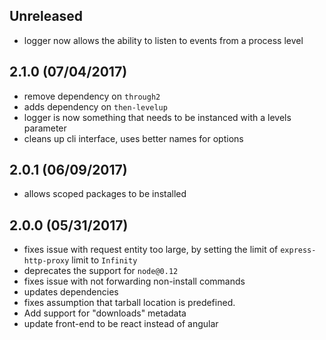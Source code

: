 ## Unreleased

- logger now allows the ability to listen to events from a process level 

## 2.1.0 (07/04/2017)

- remove dependency on `through2`
- adds dependency on `then-levelup`
- logger is now something that needs to be instanced with a levels parameter
- cleans up cli interface, uses better names for options

## 2.0.1 (06/09/2017)

- allows scoped packages to be installed

## 2.0.0 (05/31/2017)

- fixes issue with request entity too large, by setting the limit of `express-http-proxy` limit to `Infinity`
- deprecates the support for `node@0.12`
- fixes issue with not forwarding non-install commands
- updates dependencies
- fixes assumption that tarball location is predefined.
- Add support for "downloads" metadata
- update front-end to be react instead of angular
